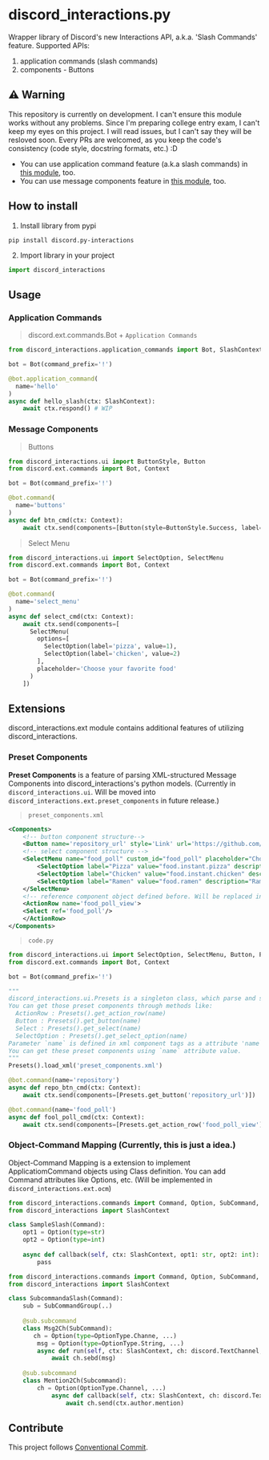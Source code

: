 # discord_interactions.py
Wrapper library of Discord's new Interactions API, a.k.a. 'Slash Commands' feature.
Supported APIs:
1. application commands (slash commands)
2. components - Buttons

## ⚠ Warning
This repository is currently on development. I can't ensure this module works without any problems.
Since I'm preparing college entry exam, I can't keep my eyes on this project. I will read issues, but I can't say they will be resloved soon.
Every PRs are welcomed, as you keep the code's consistency (code style, docstring formats, etc.) :D

- You can use application command feature (a.k.a slash commands) in [this module](https://github.com/discord-py-slash-commands/discord-py-slash-command), too.
- You can use message components feature in [this module](https://github.com/kiki7000/discord.py-components), too.

## How to install
1. Install library from pypi
```shell
pip install discord.py-interactions
```
2. Import library in your project
```python
import discord_interactions
```

## Usage
### Application Commands
> discord.ext.commands.Bot + `Application Commands`

```python
from discord_interactions.application_commands import Bot, SlashContext

bot = Bot(command_prefix='!')

@bot.application_command(
  name='hello'
)
async def hello_slash(ctx: SlashContext):
    await ctx.respond() # WIP
```

### Message Components
> Buttons
```python
from discord_interactions.ui import ButtonStyle, Button
from discord.ext.commands import Bot, Context

bot = Bot(command_prefix='!')

@bot.command(
  name='buttons'
)
async def btn_cmd(ctx: Context):
    await ctx.send(components=[Button(style=ButtonStyle.Success, label='I'm Green!', custom_id='btn01', emoji='📗')])
```

> Select Menu
```python
from discord_interactions.ui import SelectOption, SelectMenu
from discord.ext.commands import Bot, Context

bot = Bot(command_prefix='!')

@bot.command(
  name='select_menu'
)
async def select_cmd(ctx: Context):
    await ctx.send(components=[
      SelectMenu(
        options=[
          SelectOption(label='pizza', value=1),
          SelectOption(label='chicken', value=2)
        ],
        placeholder='Choose your favorite food'
      )
    ])
```

## Extensions
discord_interactions.ext module contains additional features of utilizing discord_interactions.

### Preset Components
**Preset Components** is a feature of parsing XML-structured Message Components into discord_interactions's python models.
(Currently in `discord_interactions.ui`. Will be moved into `discord_interactions.ext.preset_components` in future release.)

> `preset_components.xml`
```xml
<Components>
    <!-- button component structure-->
    <Button name='repository_url' style='Link' url='https://github.com/Lapis0875/discord_interactions.py' label='Repository Link' emoji='🔗'/>
    <!-- select component structure -->
    <SelectMenu name="food_poll" custom_id="food_poll" placeholder="Choose your favorite food!">
        <SelectOption label="Pizza" value="food.instant.pizza" description="Pizza is one of most popular instant food over the world." emoji = "🍕"/>
        <SelectOption label="Chicken" value="food.instant.chicken" description="CHICKEN IS THE GOD!!!" emoji="🍗"/>
        <SelectOption label="Ramen" value="food.ramen" description="Ramen is a sort of noodle dish." emoji="🍜"/>
    </SelectMenu>
    <!-- reference component object defined before. Will be replaced into matching component(based on reference name) on runtime. -->
    <ActionRow name='food_poll_view'>
    <Select ref='food_poll'/>
    </ActionRow>
</Components>
```

> `code.py`
```python
from discord_interactions.ui import SelectOption, SelectMenu, Button, Presets
from discord.ext.commands import Bot, Context

bot = Bot(command_prefix='!')

"""
discord_interactions.ui.Presets is a singleton class, which parse and stores xml-structured message components.
You can get those preset components through methods like:
  ActionRow : Presets().get_action_row(name)
  Button : Presets().get_button(name)
  Select : Presets().get_select(name)
  SelectOption : Presets().get_select_option(name)
Parameter `name` is defined in xml component tags as a attribute 'name`.
You can get these preset components using `name` attribute value.
"""
Presets().load_xml('preset_components.xml')

@bot.command(name='repository')
async def repo_btn_cmd(ctx: Context):
    await ctx.send(components=[Presets.get_button('repository_url')])

@bot.command(name='food_poll')
async def fool_poll_cmd(ctx: Context):
    await ctx.send(components=[Presets.get_action_row('food_poll_view')])
```

### Object-Command Mapping (Currently, this is just a idea.)
Object-Command Mapping is a extension to implement ApplicatiomCommand objects using Class definition.
You can add Command attributes like Options, etc.
(Will be implemented in `discord_interactions.ext.ocm`)
```py
from discord_interactions.commands import Command, Option, SubCommand, SubCommandGrouo
from discord_interactions import SlashContext

class SampleSlash(Command):
    opt1 = Option(type=str)
    opt2 = Option(type=int)
    
    async def callback(self, ctx: SlashContext, opt1: str, opt2: int):
        pass 
```
```py
from discord_interactions.commands import Command, Option, SubCommand, SubCommandGrouo
from discord_interactions import SlashContext

class SubcommandaSlash(Command):
    sub = SubCommandGroup(..)
    
    @sub.subcommand
    class Msg2Ch(SubCommand):
       ch = Option(type=OptionType.Channe, ...)
        msg = Option(type=OptionType.String, ...)
        async def run(self, ctx: SlashContext, ch: discord.TextChannel, msg: str):
            await ch.sebd(msg)
    
    @sub.subcommand
    class Mention2Ch(Subcommand):
        ch = Option(OptionType.Channel, ...)
            async def callback(self, ctx: SlashContext, ch: discord.TextChannel):
                await ch.send(ctx.author.mention) 
```


## Contribute
This project follows [Conventional Commit](https://www.conventionalcommits.org/en/v1.0.0/).
